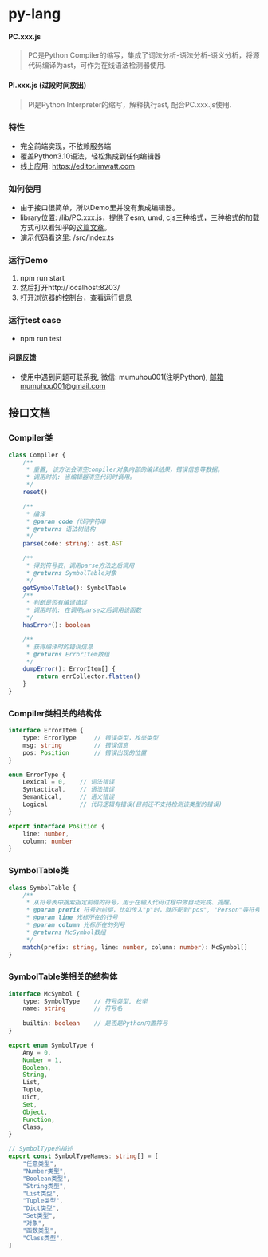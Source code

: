# py-lang

#### PC.xxx.js
> PC是Python Compiler的缩写，集成了词法分析-语法分析-语义分析，将源代码编译为ast，可作为在线语法检测器使用.

#### PI.xxx.js (过段时间放出)
> PI是Python Interpreter的缩写，解释执行ast, 配合PC.xxx.js使用.

### 特性
- 完全前端实现，不依赖服务端
- 覆盖Python3.10语法，轻松集成到任何编辑器
- 线上应用: https://editor.imwatt.com

### 如何使用
- 由于接口很简单，所以Demo里并没有集成编辑器。
- library位置: /lib/PC.xxx.js，提供了esm, umd, cjs三种格式，三种格式的加载方式可以看知乎的[这篇文章](https://zhuanlan.zhihu.com/p/304552279)。
- 演示代码看这里: /src/index.ts

### 运行Demo
1. npm run start
2. 然后打开http://localhost:8203/
3. 打开浏览器的控制台，查看运行信息

### 运行test case
- npm run test

#### 问题反馈
- 使用中遇到问题可联系我, 微信: mumuhou001(注明Python), 邮箱mumuhou001@gmail.com

## 接口文档
### Compiler类
```typescript
class Compiler {
    /**
     * 重置, 该方法会清空compiler对象内部的编译结果，错误信息等数据。
     * 调用时机: 当编辑器清空代码时调用。
     */
    reset()

    /**
     * 编译
     * @param code 代码字符串
     * @returns 语法树结构
     */
    parse(code: string): ast.AST

    /**
     * 得到符号表，调用parse方法之后调用
     * @returns SymbolTable对象
     */
    getSymbolTable(): SymbolTable
    /**
     * 判断是否有编译错误
     * 调用时机: 在调用parse之后调用该函数
     */
    hasError(): boolean

    /**
     * 获得编译时的错误信息
     * @returns ErrorItem数组
     */
    dumpError(): ErrorItem[] {
        return errCollector.flatten()
    }
}

```

### Compiler类相关的结构体
```typescript
interface ErrorItem {
    type: ErrorType     // 错误类型，枚举类型
    msg: string         // 错误信息
    pos: Position       // 错误出现的位置
}

enum ErrorType {
    Lexical = 0,    // 词法错误
    Syntactical,    // 语法错误
    Semantical,     // 语义错误
    Logical         // 代码逻辑有错误(目前还不支持检测该类型的错误)
}

export interface Position {
    line: number,
    column: number
}
```

### SymbolTable类
```typescript
class SymbolTable {
    /**
     * 从符号表中搜索指定前缀的符号，用于在输入代码过程中做自动完成、提醒。
     * @param prefix 符号的前缀，比如传入"p"时，就匹配到"pos", "Person"等符号
     * @param line 光标所在的行号
     * @param column 光标所在的列号
     * @returns McSymbol数组
     */
    match(prefix: string, line: number, column: number): McSymbol[]
}

```

### SymbolTable类相关的结构体
```typescript
interface McSymbol {
    type: SymbolType    // 符号类型, 枚举
    name: string        // 符号名
    
    builtin: boolean    // 是否是Python内置符号
}

export enum SymbolType {
    Any = 0,
    Number = 1,
    Boolean,
    String,
    List,
    Tuple,
    Dict,
    Set,
    Object,
    Function,
    Class,
}

// SymbolType的描述
export const SymbolTypeNames: string[] = [
    "任意类型",
    "Number类型",
    "Boolean类型",
    "String类型",
    "List类型",
    "Tuple类型",
    "Dict类型",
    "Set类型",
    "对象",
    "函数类型",
    "Class类型",
]

```